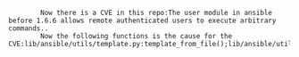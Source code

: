 
            Now there is a CVE in this repo:The user module in ansible before 1.6.6 allows remote authenticated users to execute arbitrary commands..
            Now the following functions is the cause for the CVE:lib/ansible/utils/template.py:template_from_file();lib/ansible/utils/__init__.py:_clean_data();lib/ansible/utils/__init__.py:_clean_data_struct();lib/ansible/utils/__init__.py:parse_json();lib/ansible/utils/__init__.py:parse_json();lib/ansible/inventory/script.py:_parse();lib/ansible/inventory/script.py:_parse();lib/ansible/runner/return_data.py:__init__();lib/ansible/runner/return_data.py:__init__();lib/ansible/runner/__init__.py:_execute_module();lib/ansible/runner/__init__.py:_execute_module();
            